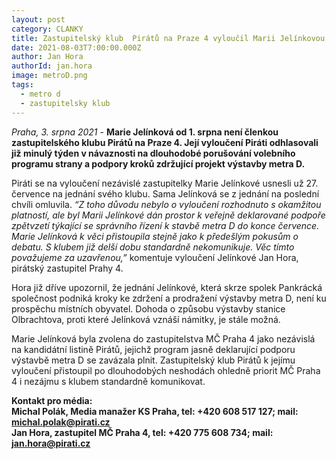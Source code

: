 ```yaml
---
layout: post
category: CLANKY
title: Zastupitelský klub  Pirátů na Praze 4 vyloučil Marii Jelínkovou
date: 2021-08-03T7:00:00.000Z
author: Jan Hora
authorId: jan.hora
image: metroD.png
tags: 
  - metro d
  - zastupitelsky klub
---
```


*Praha, 3. srpna 2021* - **Marie Jelínková od 1. srpna není členkou zastupitelského klubu Pirátů na Praze 4. Její vyloučení Piráti odhlasovali již minulý týden v návaznosti na dlouhodobé porušování volebního programu strany a podpory kroků zdržující projekt výstavby metra D.** 

Piráti se na vyloučení nezávislé zastupitelky Marie Jelínkové usnesli už 27. července na jednání svého klubu. Sama Jelínková se z jednání na poslední chvíli omluvila. *“Z toho důvodu nebylo o vyloučení rozhodnuto s okamžitou platností, ale byl Marii Jelínkové dán prostor k veřejně deklarované podpoře zpětvzetí týkající se správního řízení k stavbě metra D do konce července. Marie Jelínková k věci přistoupila stejně jako k předešlým pokusům o debatu. S klubem již delší dobu standardně nekomunikuje. Věc tímto považujeme za uzavřenou,”*   komentuje vyloučení Jelínkové Jan Hora, pirátský zastupitel Prahy 4.

Hora již dříve upozornil, že jednání Jelínkové, která skrze spolek Pankrácká společnost podniká kroky ke zdržení a prodražení výstavby metra D, není ku prospěchu místních obyvatel. Dohoda o způsobu výstavby stanice Olbrachtova, proti které Jelínková vznáší námitky, je stále možná. 

Marie Jelínková byla zvolena do zastupitelstva MČ Praha 4 jako nezávislá na kandidátní listině Pirátů, jejichž program jasně deklarující podporu výstavbě metra D se zavázala plnit. Zastupitelský klub Pirátů k jejímu vyloučení přistoupil po dlouhodobých neshodách ohledně priorit MČ Praha 4 i nezájmu s klubem standardně komunikovat.

**Kontakt pro média:**<br>
**Michal Polák, Media manažer KS Praha, tel: +420 608 517 127; mail: michal.polak@pirati.cz**<br>
**Jan Hora, zastupitel MČ Praha 4, tel: +420 775 608 734; mail: jan.hora@pirati.cz**<br>
